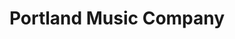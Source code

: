 ---
title: "Portland Music Company"
url: /portland/portland-music-company-southeast-division-street/
shop: musical instrument
---